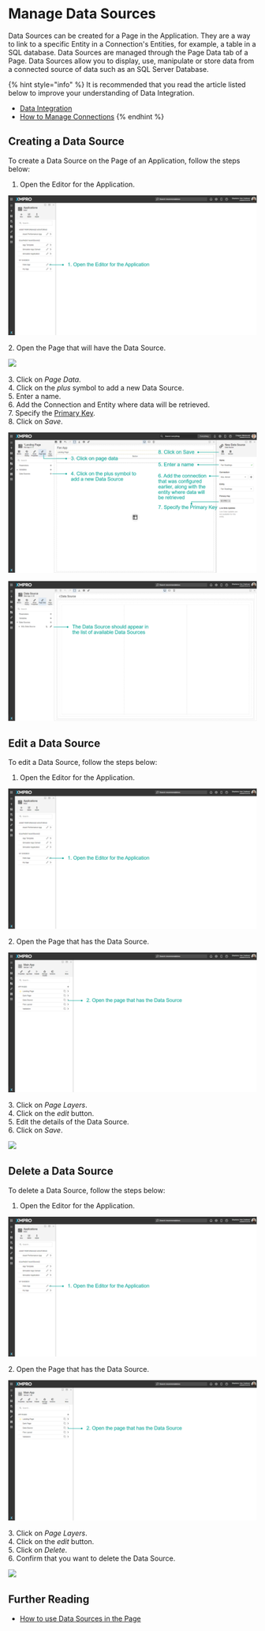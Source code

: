 # Manage Data Sources

Data Sources can be created for a Page in the Application. They are a way to link to a specific Entity in a Connection's Entities, for example, a table in a SQL database. Data Sources are managed through the Page Data tab of a Page. Data Sources allow you to display, use, manipulate or store data from a connected source of data such as an SQL Server Database. &#x20;

{% hint style="info" %}
It is recommended that you read the article listed below to improve your understanding of Data Integration.

* [Data Integration](../../concepts/application/data-integration.md)
* [How to Manage Connections](manage-connections.md)
{% endhint %}

## Creating a Data Source

To create a Data Source on the Page of an Application, follow the steps below:

1. Open the Editor for the Application.

![](<../../.gitbook/assets/image (636).png>)

&#x20;   2\. Open the Page that will have the Data Source.

![](../../.gitbook/assets/data\_2.png)

&#x20;   3\. Click on _Page Data_.\
&#x20;   4\. Click on the _plus_ symbol to add a new Data Source.\
&#x20;   5\. Enter a name.\
&#x20;   6\. Add the Connection and Entity where data will be retrieved.\
&#x20;   7\. Specify the [Primary Key](../../concepts/application/data-integration.md#primary-key).\
&#x20;   8\. Click on _Save_.

![](<../../.gitbook/assets/Primary Key.png>)

![](<../../.gitbook/assets/image (1407).png>)

## Edit a Data Source

To edit a Data Source, follow the steps below:

1. Open the Editor for the Application.

![](<../../.gitbook/assets/image (3) (1).png>)

&#x20;   2\. Open the Page that has the Data Source.

![](<../../.gitbook/assets/image (1825).png>)

&#x20;   3\. Click on _Page Layers_.\
&#x20;   4\. Click on the _edit_ button.\
&#x20;   5\. Edit the details of the Data Source.\
&#x20;   6\. Click on _Save_.

![](../../.gitbook/assets/data\_7.png)

## Delete a Data Source

To delete a Data Source, follow the steps below:

1. Open the Editor for the Application.

![](<../../.gitbook/assets/image (496).png>)

2\. Open the Page that has the Data Source.

![](<../../.gitbook/assets/image (458).png>)

&#x20;   3\. Click on _Page Layers_.\
&#x20;   4\. Click on the _edit_ button.\
&#x20;   5\. Click on _Delete_.\
&#x20;   6\. Confirm that you want to delete the Data Source.

![](../../.gitbook/assets/data\_10.png)

## Further Reading

* [How to use Data Sources in the Page](use-data-sources-in-the-page.md)
